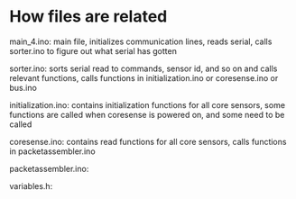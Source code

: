 # How files are related

main_4.ino: main file, initializes communication lines, reads serial, calls sorter.ino to figure out what serial has gotten
	
	
sorter.ino: sorts serial read to commands, sensor id, and so on and calls relevant functions, calls functions in initialization.ino or coresense.ino or bus.ino


initialization.ino: contains initialization functions for all core sensors, some functions are called when coresense is powered on, and some need to be called 


coresense.ino: contains read functions for all core sensors, calls functions in packetassembler.ino


packetassembler.ino:


variables.h:
